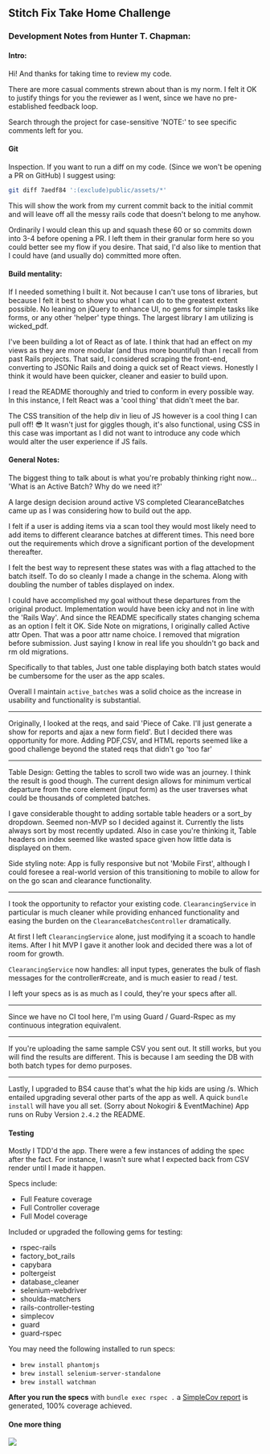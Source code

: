 ## Stitch Fix Take Home Challenge

### Development Notes from Hunter T. Chapman:

#### Intro:

Hi! And thanks for taking time to review my code.

There are more casual comments strewn about than is my norm. I felt it OK to justify things for you the reviewer as I went, since we have no pre-established feedback loop.

Search through the project for case-sensitive 'NOTE:' to see specific comments left for you.

#### Git

Inspection. If you want to run a diff on my code. (Since we won't be opening a PR on GitHub) I suggest using:

```bash
git diff 7aedf84 ':(exclude)public/assets/*'
```

This will show the work from my current commit back to the initial commit and will leave off all the messy rails code that doesn't belong to me anyhow.

Ordinarily I would clean this up and squash these 60 or so commits down into 3-4 before opening a PR. I left them in their granular form here so you could better see my flow if you desire. That said, I'd also like to mention that I could have (and usually do) committed more often.


#### Build mentality:

If I needed something I built it. Not because I can't use tons of libraries, but because I felt it best to show you what I can do to the greatest extent possible. No leaning on jQuery to enhance UI, no gems for simple tasks like forms, or any other 'helper' type things. The largest library I am utilizing is wicked_pdf.

I've been building a lot of React as of late. I think that had an effect on my views as they are more modular (and thus more bountiful) than I recall from past Rails projects. That said, I considered scraping the front-end, converting to JSONic Rails and doing a quick set of React views. Honestly I think it would have been quicker, cleaner and easier to build upon.

I read the README thoroughly and tried to conform in every possible way. In this instance, I felt React was a 'cool thing' that didn't meet the bar.

The CSS transition of the help div in lieu of JS however is a cool thing I can pull off! 😎 It wasn't just for giggles though, it's also functional, using CSS in this case was important as I did not want to introduce any code which would alter the user experience if JS fails.

#### General Notes:

The biggest thing to talk about is what you're probably thinking right now... 'What is an Active Batch? Why do we need it?'

A large design decision around active VS completed ClearanceBatches
came up as I was considering how to build out the app.

I felt if a user is adding items via a scan tool they would most likely need
to add items to different clearance batches at different times. This need bore
out the requirements which drove a significant portion of the development thereafter.

I felt the best way to represent these states was with a flag attached to the batch itself.
To do so cleanly I made a change in the schema. Along with doubling the number of tables displayed on index.

I could have accomplished my goal without these departures from the original product. Implementation would have been icky and not in line with the 'Rails Way'. And since the README specifically states changing schema as an option I felt it OK. Side Note on migrations, I originally called Active attr Open. That was a poor attr name choice. I removed that migration before submission. Just saying I know in real life you shouldn't go back and rm old migrations.

Specifically to that tables, Just one table displaying both batch states would be cumbersome for the user as the app scales.

Overall I maintain ```active_batches``` was a solid choice as the increase in usability and functionality is substantial.

-----

Originally, I looked at the reqs, and said 'Piece of Cake. I'll just generate a show for reports and ajax a new form field'.
But I decided there was opportunity for more. Adding PDF,CSV, and HTML reports seemed like a good challenge beyond the stated reqs that didn't go 'too far'

-----

Table Design: Getting the tables to scroll two wide was an journey. I think the result is good though. The current design allows for minimum vertical departure from the core element (input form) as the user traverses what could be thousands of completed batches.

I gave considerable thought to adding sortable table headers or a sort_by dropdown. Seemed non-MVP so I decided against it. Currently the lists always sort by most recently updated. Also in case you're thinking it, Table headers on index seemed like wasted space given how little data is displayed on them.

Side styling note: App is fully responsive but not 'Mobile First', although I could foresee a real-world version of this transitioning to mobile to allow for on the go scan and clearance functionality.

-----

I took the opportunity to refactor your existing code. ```ClearancingService``` in particular is much cleaner while providing enhanced functionality and easing the burden on the ```ClearanceBatchesController``` dramatically.

At first I left ```ClearancingService``` alone, just modifying it a scoach to handle items. After I hit MVP I gave it another look and decided there was a lot of room for growth.

```ClearancingService``` now handles: all input types, generates the bulk of flash messages for the controller#create, and is much easier to read / test.


I left your specs as is as much as I could, they're your specs after all.

-----

Since we have no CI tool here, I'm using Guard / Guard-Rspec as my continuous integration equivalent.

-----

If you're uploading the same sample CSV you sent out. It still works, but you will find the results are different. This is because I am seeding the DB with both batch types for demo purposes.

-----

Lastly, I upgraded to BS4 cause that's what the hip kids are using /s. Which entailed upgrading several other parts of the app as well. A quick ```bundle install``` will have you all set. (Sorry about Nokogiri & EventMachine) App runs on Ruby Version ```2.4.2``` the README.


#### Testing

Mostly I TDD'd the app. There were a few instances of adding the spec after the fact. For instance, I wasn't sure what I expected back from CSV render until I made it happen.

Specs include:
- Full Feature coverage
- Full Controller coverage
- Full Model coverage

Included or upgraded the following gems for testing:
  - rspec-rails
  - factory_bot_rails
  - capybara
  - poltergeist
  - database_cleaner
  - selenium-webdriver
  - shoulda-matchers
  - rails-controller-testing
  - simplecov
  - guard
  - guard-rspec

You may need the following installed to run specs:
- ```brew install phantomjs```
- ```brew install selenium-server-standalone```
- ```brew install watchman```


**After you run the specs** with ```bundle exec rspec .``` a [SimpleCov report](./coverage/index.html) is generated, 100% coverage achieved.

#### One more thing

<img src="https://media.giphy.com/media/16tNp8LB7MS0o/giphy.gif" />
